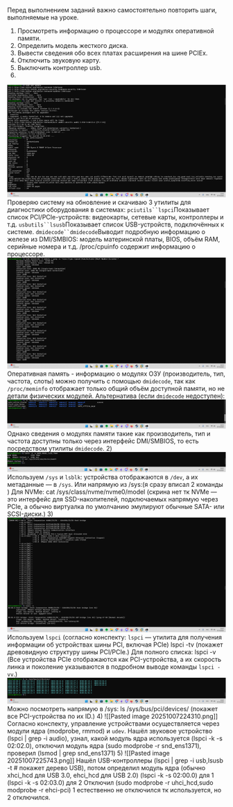 Перед выполнением заданий важно самостоятельно повторить шаги, выполняемые на уроке.

1) Просмотреть информацию о процессоре и модулях оперативной памяти.
2) Определить модель жесткого диска.
3) Вывести сведения обо всех платах расширения на шине PCIEx.
4) Отключить звуковую карту.
5) Выключить контроллер usb.
1)
![Image](<https://github.com/Ro1FZ/Test-work-Sedinkin/blob/main/Pasted%20image%2020251007221050.png?raw=true>)
Проверяю систему на обновление и скачиваю 3 утилиты для диагностики оборудования в системах:
`pciutils``lspci`Показывает список PCI/PCIe-устройств: видеокарты, сетевые карты, контроллеры и т.д.
`usbutils``lsusb`Показывает список USB-устройств, подключённых к системе.
`dmidecode``dmidecode`Выводит подробную информацию о железе из DMI/SMBIOS: модель материнской платы, BIOS, объём RAM, серийные номера и т.д.
/proc/cpuinfo содержит информацию о процессоре.
![Image](<https://github.com/Ro1FZ/Test-work-Sedinkin/blob/main/Pasted%20image%2020251007221527.png?raw=true>)
Оперативная память - информацию о модулях ОЗУ (производитель, тип, частота, слоты) можно получить с помощью `dmidecode`, так как `/proc/meminfo` отображает только общий объём доступной памяти, но не детали физических модулей.
Альтернатива (если `dmidecode` недоступен):
![Image](<https://github.com/Ro1FZ/Test-work-Sedinkin/blob/main/Pasted%20image%2020251007221604.png?raw=true>)
Однако сведения о модулях памяти такие как производитель, тип и частота доступны только через интерфейс DMI/SMBIOS, то есть посредством утилиты `dmidecode`.
2)
![Image](<https://github.com/Ro1FZ/Test-work-Sedinkin/blob/main/Pasted%20image%2020251007222133.png?raw=true>)
Используем `/sys` и `lsblk`: устройства отображаются в `/dev`, а их метаданные — в `/sys`.
Или напрямую из /sys:(я сразу вписал 2 команды )
Для NVMe: cat /sys/class/nvme/nvme0/model (скрина нет тк NVMe — это интерфейс для SSD-накопителей, подключаемых напрямую через PCIe, а обычно виртуалка по умолчанию эмулируют обычные SATA- или SCSI-диски.)
3)
![Image](<https://github.com/Ro1FZ/Test-work-Sedinkin/blob/main/Pasted%20image%2020251007222718.png?raw=true>)
Используем `lspci` (согласно конспекту: `lspci` — утилита для получения информации об устройствах шины PCI, включая PCIe) lspci -tv (покажет древовидную структуру шины PCI/PCIe.)
Для полного списка: lspci -v (Все устройства PCIe отображаются как PCI-устройства, а их скорость линка и поколение указываются в подробном выводе команды `lspci -vv`.)
![Image](<https://github.com/Ro1FZ/Test-work-Sedinkin/blob/main/Pasted%20image%2020251007223216.png?raw=true>)
Можно посмотреть напрямую в /sys: ls /sys/bus/pci/devices/ (покажет все PCI-устройства по их ID.)
4)
![[Pasted image 20251007224310.png]]
Согласно конспекту, управление устройствами осуществляется через модули ядра (modprobe, rmmod) и `udev`.
Нашёл звуковое устройство (lspci | grep -i audio), узнал, какой модуль ядра используется (lspci -k -s 02:02.0), отключил модуль ядра (sudo modprobe -r snd_ens1371), проверил (lsmod | grep snd_ens1371)
5)
![[Pasted image 20251007225743.png]]
Нашёл USB-контроллеры (lspci | grep -i usb,lsusb -t  # покажет дерево USB),
потом определил модуль ядра (обычно xhci_hcd для USB 3.0, ehci_hcd для USB 2.0)
(lspci -k -s 02:00.0) для 1
(lspci -k -s 02:03.0) для 2
Отключил (sudo modprobe -r uhci_hcd,sudo modprobe -r ehci-pci)
1 естественно не отключился тк используется, но 2 отключился.